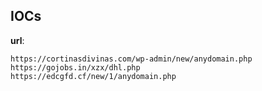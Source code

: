 
## IOCs

__url__:

```text
https://cortinasdivinas.com/wp-admin/new/anydomain.php
https://gojobs.in/xzx/dhl.php
https://edcgfd.cf/new/1/anydomain.php
```
